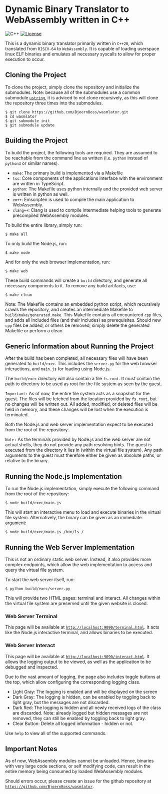# Dynamic Binary Translator to WebAssembly written in C++
![C++](https://img.shields.io/badge/language-c%2B%2B20-blue?style=flat-square)
[![License](https://img.shields.io/badge/license-BSD--3--Clause-brightgreen?style=flat-square)](LICENSE.txt)

This is a dynamic binary translator primarily written in `C++20`, which translated from `RISCV-64` to `WebAssembly`. It is capable of loading userspace linux ELF binaries and emulates all necessary syscalls to allow for proper execution to occur.

## Cloning the Project
To clone the project, simply clone the repository and initialize the submodules. Note: because all of the submodules use a common submodule [`ustring`](https://github.com/BjoernBoss/ustring), it is adviced to not clone recursively, as this will clone the repository three times into the submodules.

	$ git clone https://github.com/BjoernBoss/wasmlator.git
	$ cd wasmlator
	$ git submodule init
	$ git submodule update

## Building the Project
To build the project, the following tools are required. They are assumed to be reachable from the command line as written (i.e. `python` instead of `python3` or similar names).

- `make`: The primary build is implemented via a Makefile
- `tsc`: Core components of the applications interface with the environment are written in TypeScript.
- `python`: The Makefile uses python internally and the provided web server is written in python as well.
- `em++`: Emscripten is used to compile the main application to WebAssembly.
- `clang++`: Clang is used to compile intermediate helping tools to generate precompiled WebAssembly modules.

To build the entire library, simply run:

	$ make all

To only build the Node.js, run:

	$ make node

And for only the web browser implementation, run:

	$ make web

These build commands will create a `build` directory, and generate all necessary components to it. To remove any build artifacts, use:

	$ make clean

Note: The Makefile contains an embedded python script, which recursively crawls the repository, and creates an intermediate Makefile to `build/make/generated.make`. This Makefile contains all encountered `cpp` files, and adds all included files (and their includes) as prerequisites. Should new `cpp` files be added, or others be removed, simply delete the generated Makefile or perform a clean.

## Generic Information about Running the Project
After the build has been completed, all necessary files will have been generated to `build/exec`. This includes the `server.py` for the web browser interactions, and `main.js` for loading using Node.js.

The `build/exec` directory will also contain a file `fs.root`. It must contain the path to directory to be used as root for the file system as seen by the guest.

`Important:` As of now, the entire file system acts as a snapshot for the guest. The files will be fetched from the location provided by `fs.root`, but no changes will be written out. All added, modified, or deleted files will be held in memory, and these changes will be lost when the execution is terminated.

Both the Node.js and web server implementation expect to be executed from the root of the repository.

`Note:` As the terminals provided by Node.js and the web server are not actual shells, they do not provide any path resolving hints. The guest is executed from the directory it lies in (within the virtual file system). Any path arguments to the guest must therefore either be given as absolute paths, or relative to the binary.

## Running the Node.js Implementation
To run the Node.js implementation, simply execute the following command from the root of the repository:

	$ node build/exec/main.js

This will start an interactive menu to load and execute binaries in the virtual file system. Alternatively, the binary can be given as an immediate argument:

	$ node build/exec/main.js /bin/ls /

## Running the Web Server Implementation
This is not an ordinary static web server. Instead, it also provides more complex endpoints, which allow the web implementation to access and query the virtual file system.

To start the web server itself, run:

	$ python build/exec/server.py

This will provide two HTML pages: terminal and interact. All changes within the virtual file system are preserved until the given website is closed.

### Web Server Terminal
This page will be available at [`http://localhost:9090/terminal.html`](http://localhost:9090/terminal.html). It acts like the Node.js interactive terminal, and allows binaries to be executed.

### Web Server Interact
This page will be available at [`http://localhost:9090/interact.html`](http://localhost:9090/interact.html). It allows the logging output to be viewed, as well as the application to be debugged and inspected.

Due to the vast amount of logging, the page also includes toggle buttons at the top, which allow configuring the corresponding logging class. 

- Light Gray: The logging is enabled and will be displayed on the screen
- Dark Gray: The logging is hidden, can be enabled by toggling back to light gray, but the messages are not discarded.
- Dark Red: The logging is hidden and all newly received logs of the class are discarded. Note: already logged but hidden messages are not removed, they can still be enabled by toggling back to light gray.
- Clear Button: Delete all logged information - hidden or not.

Use `help` to view all of the supported commands.

## Important Notes

As of now, WebAssembly modules cannot be unloaded. Hence, binaries with very large code sections, or self modifying code, can result in the entire memory being consumed by loaded WebAssembly modules.

Should errors occur, please create an issue for the github repository at [`https://github.com/BjoernBoss/wasmlator`](https://github.com/BjoernBoss/wasmlator).
